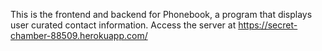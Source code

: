This is the frontend and backend for Phonebook, a program that displays
user curated contact information.
Access the server at https://secret-chamber-88509.herokuapp.com/